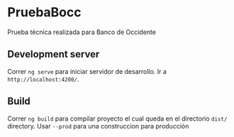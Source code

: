 # PruebaBocc

Prueba técnica realizada para Banco de Occidente

## Development server

Correr `ng serve` para iniciar servidor de desarrollo. Ir a `http://localhost:4200/`.

## Build

Correr `ng build` para compilar proyecto el cual queda en el directorio  `dist/` directory. Usar `--prod` para una construccion para producción

 
